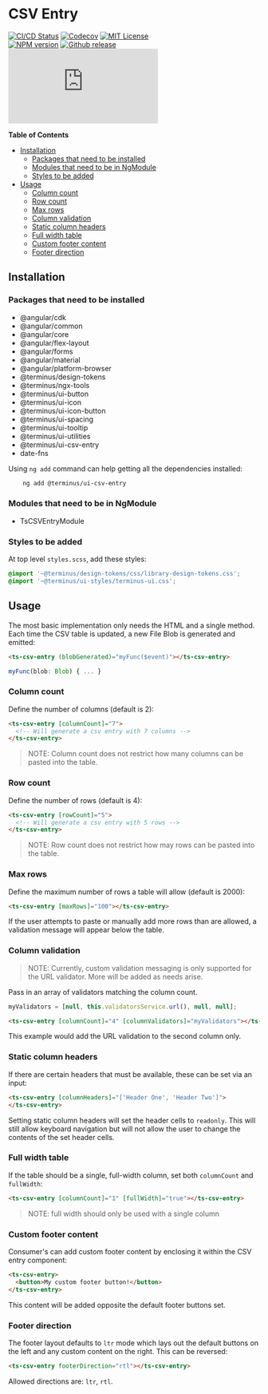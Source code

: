 <h1>CSV Entry</h1>

[![CI/CD Status][github-action-badge]][github-action-link] [![Codecov][codecov-badge]][codecov-project] [![MIT License][license-image]][license-url]  
[![NPM version][npm-version-image]][npm-package] [![Github release][gh-release-badge]][gh-releases] [![Library size][file-size-badge]][raw-distribution-js]

<!-- START doctoc generated TOC please keep comment here to allow auto update -->
<!-- DON'T EDIT THIS SECTION, INSTEAD RE-RUN doctoc TO UPDATE -->
**Table of Contents**

- [Installation](#installation)
  - [Packages that need to be installed](#packages-that-need-to-be-installed)
  - [Modules that need to be in NgModule](#modules-that-need-to-be-in-ngmodule)
  - [Styles to be added](#styles-to-be-added)
- [Usage](#usage)
  - [Column count](#column-count)
  - [Row count](#row-count)
  - [Max rows](#max-rows)
  - [Column validation](#column-validation)
  - [Static column headers](#static-column-headers)
  - [Full width table](#full-width-table)
  - [Custom footer content](#custom-footer-content)
  - [Footer direction](#footer-direction)

<!-- END doctoc generated TOC please keep comment here to allow auto update -->

## Installation

### Packages that need to be installed

   * @angular/cdk
   * @angular/common
   * @angular/core
   * @angular/flex-layout
   * @angular/forms
   * @angular/material
   * @angular/platform-browser
   * @terminus/design-tokens
   * @terminus/ngx-tools
   * @terminus/ui-button
   * @terminus/ui-icon
   * @terminus/ui-icon-button
   * @terminus/ui-spacing
   * @terminus/ui-tooltip
   * @terminus/ui-utilities
   * @terminus/ui-csv-entry
   * date-fns


Using `ng add` command can help getting all the dependencies installed:

```bash
    ng add @terminus/ui-csv-entry
```

### Modules that need to be in NgModule

  * TsCSVEntryModule

### Styles to be added

 At top level `styles.scss`, add these styles:

```css
@import '~@terminus/design-tokens/css/library-design-tokens.css';
@import '~@terminus/ui-styles/terminus-ui.css';
```

## Usage

The most basic implementation only needs the HTML and a single method. Each time the CSV table is updated, a new File
Blob is generated and emitted:

```html
<ts-csv-entry (blobGenerated)="myFunc($event)"></ts-csv-entry>
```

```typescript
myFunc(blob: Blob) { ... }
```


### Column count

Define the number of columns (default is 2):

```html
<ts-csv-entry [columnCount]="7">
  <!-- Will generate a csv entry with 7 columns -->
</ts-csv-entry>
```

> NOTE: Column count does not restrict how many columns can be pasted into the table.


### Row count

Define the number of rows (default is 4):

```html
<ts-csv-entry [rowCount]="5">
  <!-- Will generate a csv entry with 5 rows -->
</ts-csv-entry>
```

> NOTE: Row count does not restrict how may rows can be pasted into the table.


### Max rows

Define the maximum number of rows a table will allow (default is 2000):

```html
<ts-csv-entry [maxRows]="100"></ts-csv-entry>
```

If the user attempts to paste or manually add more rows than are allowed, a validation message will appear below the table.


### Column validation

> NOTE: Currently, custom validation messaging is only supported for the URL validator. More will be added as needs arise.

Pass in an array of validators matching the column count.

```typescript
myValidators = [null, this.validatorsService.url(), null, null];
```

```html
<ts-csv-entry [columnCount]="4" [columnValidators]="myValidators"></ts-csv-entry>
```

This example would add the URL validation to the second column only.


### Static column headers

If there are certain headers that must be available, these can be set via an input:

```html
<ts-csv-entry [columnHeaders]="['Header One', 'Header Two']">
</ts-csv-entry>
```

Setting static column headers will set the header cells to `readonly`. This will still allow keyboard navigation but will not allow the user
to change the contents of the set header cells.

### Full width table

If the table should be a single, full-width column, set both `columnCount` and `fullWidth`:

```html
<ts-csv-entry [columnCount]="1" [fullWidth]="true"></ts-csv-entry>
```
> NOTE: full width should only be used with a single column

### Custom footer content

Consumer's can add custom footer content by enclosing it within the CSV entry component:

```html
<ts-csv-entry>
  <button>My custom footer button!</button>
</ts-csv-entry>
```

This content will be added opposite the default footer buttons set.


### Footer direction

The footer layout defaults to `ltr` mode which lays out the default buttons on the left and any custom content on the
right. This can be reversed:

```html
<ts-csv-entry footerDirection="rtl"></ts-csv-entry>
```

Allowed directions are: `ltr`, `rtl`.


<!-- Links -->
[license-url]:         https://github.com/GetTerminus/terminus-oss/blob/release/LICENSE
[license-image]:       http://img.shields.io/badge/license-MIT-blue.svg
[codecov-project]:     https://codecov.io/gh/GetTerminus/terminus-oss
[codecov-badge]:       https://codecov.io/gh/GetTerminus/terminus-oss/branch/release/graph/badge.svg
[npm-version-image]:   http://img.shields.io/npm/v/@terminus/ui-csv-entry.svg
[npm-package]:         https://www.npmjs.com/package/@terminus/ui-csv-entry
[gh-release-badge]:    https://img.shields.io/github/release/GetTerminus/terminus-oss.svg
[gh-releases]:         https://github.com/GetTerminus/terminus-ui/releases/
[github-action-badge]: https://github.com/GetTerminus/terminus-oss/workflows/Release%20CI/badge.svg
[github-action-link]:  https://github.com/GetTerminus/terminus-oss/actions?query=workflow%3A%22CI+Release%22
[file-size-badge]:     http://img.badgesize.io/https://unpkg.com/@terminus/ui-csv-entry/bundles/terminus-ui-csv-entry.umd.min.js?compression=gzip
[raw-distribution-js]: https://unpkg.com/@terminus/ui-csv-entry/bundles/terminus-ui-csv-entry.umd.js
